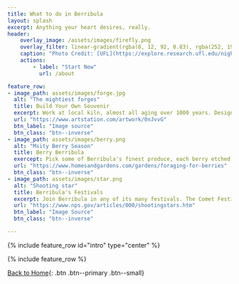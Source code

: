 ```yaml
---
title: What to do in Berribula
layout: splash
excerpt: Anything your heart desires, really.
header: 
    overlay_image: /assets/images/firefly.png
    overlay_filter: linear-gradient(rgba(0, 12, 92, 0.83), rgba(252, 195, 104, 0.25))
    caption: "Photo Credit: [UFL](https://explore.research.ufl.edu/night-lights.html)"
    actions:
        - label: "Start Now"
          url: /about

feature_row:
- image_path: assets/images/forge.jpg
  alt: "The mightiest forges"
  title: Build Your Own Souvenir
  excerpt: Work at local kiln, almost all aging over 1000 years. Design your very own item be it a staff, a sword, or a dagger!
  url: "https://www.artstation.com/artwork/0nJvvG"
  btn_label: "Image source"
  btn_class: "btn--inverse"
- image_path: assets/images/berry.png
  alt: "Msity Berry Season"
  title: Berry Berribula
  exercept: Pick some of Berribula's finest produce, each berry etched in the magic cast onto the soil.
  url: "https://www.homesandgardens.com/gardens/foraging-for-berries"
  btn_class: "btn--inverse"
- image_path: assets/images/star.png 
  alt: "Shooting star"
  title: Berribula's Festivals
  excerpt: Join Berribula in any of its many festivals. The Comet Festival, the Misty Berry Fest, the Dancing Willow, your choice!
  url: "https://www.nps.gov/articles/000/shootingstars.htm"
  btn_label: "Image Source"
  btn_class: "btn--inverse"

---
```



{% include feature_row id="intro" type="center" %}

{% include feature_row %}

[Back to Home](/index.md){: .btn .btn--primary .btn--small}